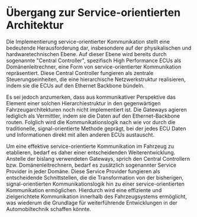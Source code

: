 # Übergang zur Service-orientierten Architektur

Die Implementierung service-orientierter Kommunikation stellt eine bedeutende Herausforderung dar, 
insbesondere auf der physikalischen und hardwaretechnischen Ebene. Auf dieser Ebene wird bereits durch 
sogenannte "Central Controller", spezifisch High Performance ECUs als Domänenleitrechner, eine Form von 
service-orientierter Kommunikation repräsentiert. Diese Central Controller fungieren als zentrale 
Steuerungseinheiten, die eine hierarchische Netzwerkstruktur realisieren, indem sie die ECUs auf den Ethernet
Backbone bündeln.

Es sei jedoch anzumerken, dass aus kommunikativer Perspektive das Element einer solchen Hierarchiestruktur in 
den gegenwärtigen Fahrzeugarchitekturen noch nicht implementiert ist. Die Gateways agieren lediglich als 
Vermittler, indem sie die Daten auf den Ethernet-Backbone routen. Folglich wird die Kommunikationslogik nach 
wie vor durch die traditionelle, signal-orientierte Methode geprägt, bei der jedes ECU Daten und Informationen 
direkt mit allen anderen ECUs austauscht.

Um eine effektive service-orientierte Kommunikation im Fahrzeug zu etablieren, bedarf es daher einer 
entscheidenden Weiterentwicklung. Anstelle der bislang verwendeten Gateways, sprich den Central Controllern 
bzw. Domänenleitrechnern, bedarf es zusätzlich sogenannter Service Provider in jeder Domäne. Diese Service 
Provider fungieren als entscheidende Schnittstellen, die die Transformation von der bisherigen, signal-orientierten 
Kommunikationslogik hin zu einer service-orientierten Kommunikation ermöglichen. Hierdurch wird eine effiziente 
und zielgerichtete Kommunikation innerhalb des Fahrzeugsystems ermöglicht, was wiederum die Grundlage für 
weiterführende Entwicklungen in der Automobiltechnik schaffen könnte.
